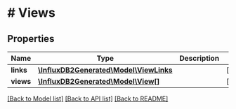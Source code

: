 # # Views

## Properties

Name | Type | Description | Notes
------------ | ------------- | ------------- | -------------
**links** | [**\InfluxDB2Generated\Model\ViewLinks**](ViewLinks.md) |  | [optional] 
**views** | [**\InfluxDB2Generated\Model\View[]**](View.md) |  | [optional] 

[[Back to Model list]](../../README.md#documentation-for-models) [[Back to API list]](../../README.md#documentation-for-api-endpoints) [[Back to README]](../../README.md)


